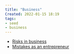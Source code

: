 ```yaml
---
title: "Business"
Created: 2022-01-15 18:19
tags:
- seed
- business
---
```


- [Risks in business](notes/Risks%20in%20business.md)
- [Mistakes as an entrepreneur](notes/Mistakes%20as%20an%20entrepreneur.md)